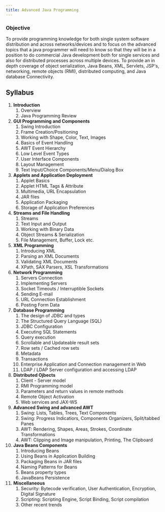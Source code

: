 ```yaml
---
title: Advanced Java Programming
---
```


### Objective
To provide programming knowledge for both single system software distribution and across networks/devices and to focus on the advanced topics that a java programmer will need to know so that they will be in a position to do commercial Java development both for single services and also for distributed processes across multiple devices. To provide an in depth coverage of object serialization, Java Beans, XML, Servlets, JSP's, networking, remote objects (RMI), distributed computing, and Java database Connectivity.

## Syllabus
1. **Introduction**
	1. Overview
	2. Java Programming Review
2. **GUI Programming and Components**
	1. Swing Introduction
	2. Frame Creation/Positioning
	3. Working with Shape, Color, Text, Images
	4. Basics of Event Handling
	5. AWT Event Hierarchy
	6. Low Level Event Types
	7. User Interface Components
	8. Layout Management
	9. Text Input/Choice Components/Menu/Dialog Box
3. **Applets and Application Deployment**
	1. Applet Basics
	2. Applet HTML Tags & Attribute
	3. Multimedia, URL Encapsulation
	4. JAR files
	5. Application Packaging
	6. Storage of Application Preferences
4. **Streams and File Handling**
	1. Streams
	2. Text Input and Output
	3. Working with Binary Data
	4. Object Streams & Serialization
	5. File Management, Buffer, Lock etc.
5. **XML Programming**
	1. Introducing XML
	2. Parsing an XML Documents
	3. Validating XML Documents
	4. XPath, SAX Parsers, XSL Transformations
6. **Network Programming**
	1. Servers Connection
	2. Implementing Servers
	3. Socket Timeouts / Interruptible Sockets
	4. Sending E-mail
	5. URL Connection Establishment
	6. Posting Form Data
7. **Database Programming**
	1. The design of JDBC and types
	2. The Structured Query Language (SQL)
	3. JDBC Configuration
	4. Executing SQL Statements
	5. Query execution
	6. Scrollable and Updateable result sets
	7. Row sets / Cached row sets
	8. Metadata
	9. Transactions
	10. Enterprise Application and Connection management in Web
	11. LDAP / LDAP Server configuration and accessing LDAP
8. **Distributed Ojbects**
	1. Client - Server model
	2. RMI Programming model
	3. Parameters and return values in remote methods
	4. Remote Object Activation
	5. Web services and JAX-WS
9. **Advanced Swing and advanced AWT**
	1. Swing: Lists, Tables, Trees, Text Components
	2. Swing: Progress Indicatiors, Components Organizers, Split/tabbed Panes
	3. AWT: Rendering, Shapes, Areas, Strokes, Coordinate Transformations
	4. AWT: Clipping and Image manipulation, Printing, The Clipboard
10. **Java Beans Components**
	1. Introducing Beans
	2. Using Beans in Application Building
	3. Packaging Beans in JAR files
	4. Naming Patterns for Beans
	5. Beans property types
	6. JavaBeans Persistence
11. **Miscellaneous**
	1. Security: Bytecode verification, User Authentication, Encryption, Digital Signature
	2. Scripting: Scripting Engine, Script Binding, Script compilation
	3. Other recent trends
